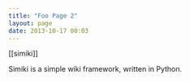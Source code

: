 ```yaml
---
title: "Foo Page 2"
layout: page
date: 2013-10-17 00:03
---
```


[[simiki]]

Simiki is a simple wiki framework, written in Python.

